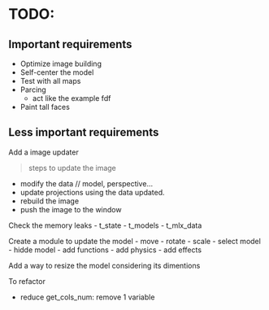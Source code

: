
# TODO:

## Important requirements

- Optimize image building
- Self-center the model
- Test with all maps
- Parcing
    - act like the example fdf
- Paint tall faces

## Less important requirements

Add a image updater

>steps to update the image
- modify the data // model, perspective...
- update projections using the data updated.
- rebuild the image
- push the image to the window

Check the memory leaks
    - t_state
    - t_models
    - t_mlx_data

Create a module to update the model
    - move
    - rotate
    - scale
    - select model
    - hidde model
    - add functions
    - add physics
    - add effects

Add a way to resize the model considering its dimentions

To refactor

- reduce get_cols_num: remove 1 variable

